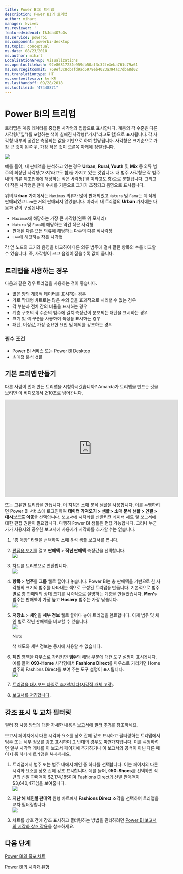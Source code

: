 ```yaml
---
title: Power BI의 트리맵
description: Power BI의 트리맵
author: mihart
manager: kvivek
ms.reviewer: ''
featuredvideoid: IkJda4O7oGs
ms.service: powerbi
ms.component: powerbi-desktop
ms.topic: conceptual
ms.date: 08/23/2018
ms.author: mihart
LocalizationGroup: Visualizations
ms.openlocfilehash: 92e86817231e959db50af3c32fe8eba761c79a61
ms.sourcegitcommit: 769ef3c8cbafd9ad5979eb4023a394ac7dba8d02
ms.translationtype: HT
ms.contentlocale: ko-KR
ms.lasthandoff: 09/28/2018
ms.locfileid: "47448871"
---
```

# <a name="treemaps-in-power-bi"></a>Power BI의 트리맵
트리맵은 계층 데이터를 중첩된 사각형의 집합으로 표시합니다.  계층의 각 수준은 다른 사각형("잎")를 포함하는 색이 칠해진 사각형("가지"라고도 함)으로 표시됩니다.  각 사각형 내부의 공간은 측정되는 값을 기반으로 하여 할당됩니다. 사각형은 크기순으로 가장 큰 것이 왼쪽 위, 가장 작은 것이 오른쪽 아래에 정렬됩니다.

![](media/power-bi-visualization-treemaps/pbi-nancy_viz_treemap.png)

예를 들어, 내 판매액을 분석하고 있는 경우 **Urban**, **Rural**, **Youth** 및 **Mix** 등 의류 범주의 최상단 사각형(‘가지’라고도 함)을 가지고 있는 것입니다.  내 범주 사각형은 각 범주 내의 의류 제조업체에 해당하는 작은 사각형(‘잎’이라고도 함)으로 분할됩니다. 그리고 이 작은 사각형은 판매 수치를 기준으로 크기가 조정되고 음영으로 표시됩니다.  

위의 **Urban** 가지에서는 `Maximus` 의류가 많이 판매되었고 `Natura` 및 `Fama`는 더 적게 판매되었고 `Leo`는 거의 판매되지 않았습니다.  따라서 내 트리맵의 **Urban** 가지에는 다음과 같이 구성됩니다.
* `Maximus`에 해당하는 가장 큰 사각형(왼쪽 위 모서리)
* `Natura` 및 `Fama`에 해당하는 약간 작은 사각형
* 판매된 다른 모든 의류에 해당하는 다수의 다른 직사각형 
* `Leo`에 해당하는 작은 사각형  

각 잎 노드의 크기와 음영을 비교하여 다른 의류 범주에 걸쳐 팔린 항목의 수를 비교할 수 있습니다. 즉, 사각형이 크고 음영이 짙을수록 값이 큽니다.

## <a name="when-to-use-a-treemap"></a>트리맵을 사용하는 경우
다음과 같은 경우 트리맵을 사용하는 것이 좋습니다.

* 많은 양의 계층적 데이터를 표시하는 경우
* 가로 막대형 차트로는 많은 수의 값을 효과적으로 처리할 수 없는 경우
* 각 부분과 전체 간의 비율을 표시하는 경우
* 계층 구조의 각 수준의 범주에 걸쳐 측정값이 분포되는 패턴을 표시하는 경우
* 크기 및 색 구분을 사용하여 특성을 표시하는 경우
* 패턴, 이상값, 가장 중요한 요인 및 예외를 강조하는 경우

### <a name="prerequisites"></a>필수 조건
 - Power BI 서비스 또는 Power BI Desktop
 - 소매점 분석 샘플

## <a name="create-a-basic-treemap"></a>기본 트리맵 만들기
다른 사람이 먼저 만든 트리맵을 시청하시겠습니까?  Amanda가 트리맵을 만드는 것을 보려면 이 비디오에서 2:10초로 넘어갑니다.

<iframe width="560" height="315" src="https://www.youtube.com/embed/IkJda4O7oGs" frameborder="0" allowfullscreen></iframe>

또는 고유한 트리맵을 만듭니다. 이 지침은 소매 분석 샘플을 사용합니다. 이를 수행하려면 Power BI 서비스에 로그인하여 **데이터 가져오기 \> 샘플 \> 소매 분석 샘플 \> 연결 \> 대시보드로 이동**을 선택합니다. 보고서에 시각화를 만들려면 데이터 세트 및 보고서에 대한 편집 권한이 필요합니다. 다행히 Power BI 샘플은 편집 가능합니다. 그러나 누군가가 사용자와 공유한 보고서에 사용자가 시각화를 추가할 수는 없습니다.  

1. “총 매장” 타일을 선택하여 소매 분석 샘플 보고서를 엽니다.    
2. [편집용 보기](../service-interact-with-a-report-in-editing-view.md)를 열고 **판매액** > **작년 판매액** 측정값을 선택합니다.   
   ![](media/power-bi-visualization-treemaps/treemapfirstvalue_new.png)   
3. 차트를 트리맵으로 변환합니다.  
   ![](media/power-bi-visualization-treemaps/treemapconvertto_new.png)   
4. **항목** > **범주**를 **그룹** 웰로 끌어다 놓습니다. Power BI는 총 판매액을 기반으로 한 사각형의 크기와 범주를 나타내는 색으로 구성된 트리맵을 만듭니다.  기본적으로 범주별로 총 판매액의 상대 크기를 시각적으로 설명하는 계층을 만들었습니다.  **Men's** 범주는 판매액이 가장 높고 **Hosiery** 범주는 가장 낮습니다.   
   ![](media/power-bi-visualization-treemaps/power-bi-complete.png)   
5. **저장소** > **체인**을 **세부 정보** 웰로 끌어다 놓아 트리맵을 완료합니다. 이제 범주 및 체인 별로 작년 판매액을 비교할 수 있습니다.   
   ![](media/power-bi-visualization-treemaps/power-bi-details.png)
   
   > [!NOTE]
   > 색 채도와 세부 정보는 동시에 사용할 수 없습니다.
   > 
   > 
5. **체인** 영역을 마우스로 가리키면 **범주**의 해당 부분에 대한 도구 설명이 표시됩니다.  예를 들어 **090-Home** 사각형에서 **Fashions Direct**를 마우스로 가리키면 Home 범주의 Fashions Direct를 보여 주는 도구 설명이 표시됩니다.  
   ![](media/power-bi-visualization-treemaps/treemaphoverdetail_new.png)
6. [트리맵을 대시보드 타일로 추가합니다(시각적 개체 고정)](../service-dashboard-tiles.md). 
7. [보고서를 저장합니다](../service-report-save.md).

## <a name="highlighting-and-cross-filtering"></a>강조 표시 및 교차 필터링
필터 창 사용 방법에 대한 자세한 내용은 [보고서에 필터 추가](../power-bi-report-add-filter.md)를 참조하세요.

보고서 페이지에서 다른 시각화 요소를 상호 간에 강조 표시하고 필터링하는 트리맵에서 범주 또는 세부 정보를 강조 표시하며 그 반대의 경우도 마찬가지입니다. 이를 수행하려면 일부 시각적 개체를 이 보고서 페이지에 추가하거나 이 보고서의 공백이 아닌 다른 페이지 중 하나에 트리맵을 복사하세요.

1. 트리맵에서 범주 또는 범주 내에서 체인 중 하나를 선택합니다.  이는 페이지의 다른 시각화 요소를 상호 간에 강조 표시합니다. 예를 들어, **050-Shoes**를 선택하면 작년의 신발 판매액이 $2,174,185이며 Fashions Direct의 신발 판매액이 $3,640,471임을 보여줍니다.  
   ![](media/power-bi-visualization-treemaps/treemaphiliting.png)

2. **지난 해 체인별 판매액** 원형 차트에서 **Fashions Direct** 조각을 선택하여 트리맵을 교차 필터링합니다.  
   ![](media/power-bi-visualization-treemaps/treemapnoowl.gif)    

3. 차트를 상호 간에 강조 표시하고 필터링하는 방법을 관리하려면 [Power BI 보고서의 시각화 상호 작용](../service-reports-visual-interactions.md)을 참조하세요.

## <a name="next-steps"></a>다음 단계

[Power BI의 폭포 차트](power-bi-visualization-waterfall-charts.md)

[Power BI의 시각화 유형](power-bi-visualization-types-for-reports-and-q-and-a.md)